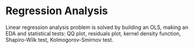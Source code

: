 # Regression Analysis
Linear regression analysis problem is solved by building an OLS, making an EDA and statistical tests: QQ plot, residuals plot, kernel density function, Shapiro-Wilk test, Kolmogorov-Smirnov test. 